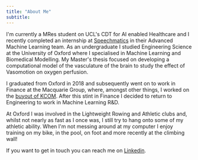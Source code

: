 ```yaml
---
title: "About Me"
subtitle:
---
```


I'm currently a MRes student on UCL's CDT for AI enabled Healthcare and I recently completed an internship at [Speechmatics](https://www.speechmatics.com/about-us/) in their Advanced Machine Learning team. As an undergraduate I studied Engineering Science at the University of Oxford where I specialised in Machine Learning and Biomedical Modelling. My Master's thesis focused on developing a computational model of the vasculature of the brain to study the effect of Vasomotion on oxygen perfusion.

I graduated from Oxford in 2018 and subsequently went on to work in Finance at the Macquarie Group, where, amongst other things, I worked on the [buyout of KCOM](https://www.macquarie.com/uk/en/about/news/2019/macquarie-infrastructure-and-real-assets-finalises-acquisition-of-kcom-group.html). After this stint in Finance I decided to return to Engineering to work in Machine Learning R&D.

At Oxford I was involved in the Lightweight Rowing and Athletic clubs and, whilst not nearly as fast as I once was, I still try to hang onto some of my athletic ability. When I'm not messing around at my computer I enjoy training on my bike, in the pool, on foot and more recently at the climbing wall!
 
If you want to get in touch you can reach me on [Linkedin](https://linkedin.com/in/Rees).